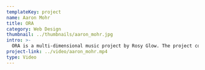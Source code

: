 ```yaml
---
templateKey: project
name: Aaron Mohr
title: ORA
category: Web Design
thumbnail: ../thumbnails/aaron_mohr.jpg
intro: >-
  ORA is a multi-dimensional music project by Rosy Glow. The project consists of a 4-song EP with an accommodating web application that allows users to remix different musical components of the album within their browser. The concept behind the project was to blur the lines between the user and the artist and generate an interface where anyone can experience the process of producing music.
project-link: ../video/aaron_mohr.mp4
type: Video
---
```

